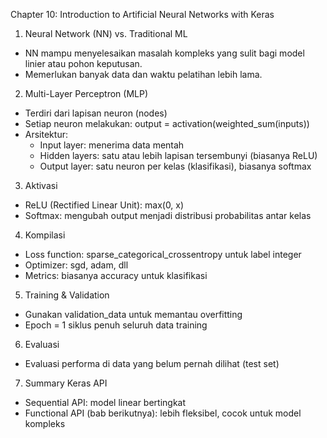 Chapter 10: Introduction to Artificial Neural Networks with Keras

1. Neural Network (NN) vs. Traditional ML
- NN mampu menyelesaikan masalah kompleks yang sulit bagi model linier atau pohon keputusan.
- Memerlukan banyak data dan waktu pelatihan lebih lama.
2. Multi-Layer Perceptron (MLP)
- Terdiri dari lapisan neuron (nodes)
- Setiap neuron melakukan: output = activation(weighted_sum(inputs))
- Arsitektur:
  + Input layer: menerima data mentah
  + Hidden layers: satu atau lebih lapisan tersembunyi (biasanya ReLU)
  + Output layer: satu neuron per kelas (klasifikasi), biasanya softmax
3. Aktivasi
- ReLU (Rectified Linear Unit): max(0, x)
- Softmax: mengubah output menjadi distribusi probabilitas antar kelas
4. Kompilasi
- Loss function: sparse_categorical_crossentropy untuk label integer
- Optimizer: sgd, adam, dll
- Metrics: biasanya accuracy untuk klasifikasi
5. Training & Validation
- Gunakan validation_data untuk memantau overfitting
- Epoch = 1 siklus penuh seluruh data training
6. Evaluasi
- Evaluasi performa di data yang belum pernah dilihat (test set)
7. Summary Keras API
- Sequential API: model linear bertingkat
- Functional API (bab berikutnya): lebih fleksibel, cocok untuk model kompleks
